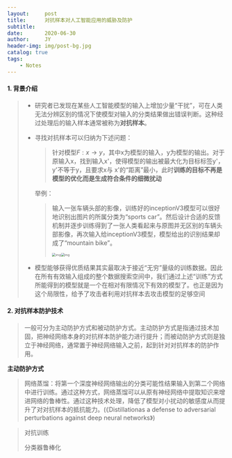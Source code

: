 ```yaml
---
layout:     post
title:      对抗样本对人工智能应用的威胁及防护
subtitle:   
date:       2020-06-30
author:     JY
header-img: img/post-bg.jpg
catalog: true
tags:
    - Notes
---
```




#### 1. 背景介绍

> - 研究者已发现在某些人工智能模型的输入上增加少量“干扰”，可在人类无法分辨区别的情况下使模型对输入的分类结果做出错误判断。这种经过处理后的输入样本通常被称为**对抗样本**。
>
> - 寻找对抗样本可以归纳为下述问题：
>
>   > 针对模型$F:x \rightarrow y$，其中x为模型的输入，y为模型的输出。对于原输入x，找到输入x'，使得模型的输出被最大化为目标标签y'，y'不等于y，且要求x与 x'的“距离”最小，此时**训练的目标不再是模型的优化而是生成符合条件的细微扰动**
>   
>   举例：
>   
>   >  输入一张车辆头部的影像，训练好的inceptionV3模型可以很好地识别出图片的所属分类为“sports car”。然后设计合适的反馈机制并逐步训练得到了一张人类看起来与原图并无区别的车辆头部影像，再次输入给inceptionV3模型，模型给出的识别结果却成了“mountain bike”。
>   >
>   > <img src="https://github.com/ZJU-CVs/zju-cvs.github.io/raw/master/img/notes/adversarial-sample/1.png" alt="img" style="zoom:50%;" /><img src="https://github.com/ZJU-CVs/zju-cvs.github.io/raw/master/img/notes/adversarial-sample/2.png" alt="img" style="zoom:50%;" />
>
> - 模型能够获得优质结果其实最取决于接近“无穷”量级的训练数据。因此在所有有效输入组成的整个数据搜索空间中，我们通过上述“训练”方式所能得到的模型就是一个在相对有限情况下有效的模型了。也正是因为这个局限性，给予了攻击者利用对抗样本去攻击模型的足够空间



#### 2. 对抗样本防护技术

> 一般可分为主动防护方式和被动防护方式。主动防护方式是指通过技术加固，把神经网络本身的对抗样本防护能力进行提升；而被动防护方式则是独立于神经网络，通常置于神经网络输入之前，起到针对对抗样本的防护作用。

**主动防护方式**

> 网络蒸馏：将第一个深度神经网络输出的分类可能性结果输入到第二个网络中进行训练。通过这种方式，网络蒸馏可以从原有神经网络中提取知识来增进网络的鲁棒性。通过这种技术处理，降低了模型对小扰动的敏感度从而提升了对对抗样本的抵抗能力。(《Distillationas a defense to adversarial perturbations against deep neural networks》)
>
> 



> 对抗训练
>
> 分类器鲁棒化